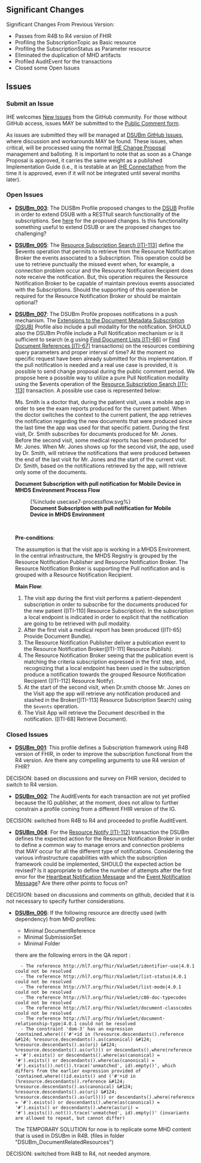 
## Significant Changes

Significant Changes From Previous Version:

- Passes from R4B to R4 version of FHIR
- Profiling the SubscriptionTopic as Basic resource
- Profiling the SubscriptionStatus as Parameter resource
- Eliminated the duplication of MHD artifacts
- Profiled AuditEvent for the transactions
- Closed some Open Issues

## Issues

### Submit an Issue

IHE welcomes [New Issues](https://github.com/IHE/ITI.DSUBm/issues/new/choose) from the GitHub community. 
For those without GitHub access, issues MAY be submitted to the [Public Comment form](https://www.ihe.net/ITI_Public_Comments/).

As issues are submitted they will be managed at [DSUBm GitHub Issues](https://github.com/IHE/ITI.DSUBm/issues), where discussion and workarounds MAY be found. These issues, when critical, will be processed using the normal [IHE Change Proposal](https://wiki.ihe.net/index.php/Category:CPs) management and balloting. 
It is important to note that as soon as a Change Proposal is approved, it carries the same weight as a published Implementation Guide (i.e., it is testable at an [IHE Connectathon](https://www.ihe.net/participate/connectathon/) from the time it is approved, even if it will not be integrated until several months later).


### Open Issues

- **[DSUBm_003](https://github.com/IHE/ITI.DSUBm/issues/11)**: The DUSBm Profile proposed changes to the [DSUB](https://profiles.ihe.net/ITI/TF/Volume1/ch-26.html) Profile in order to extend DSUB with a RESTfull search functionality of the subscriptions. See [here](other.html) for the proposed changes. Is this functionality something useful to extend DSUB or are the proposed changes too challenging?

- **[DSUBm_005](https://github.com/IHE/ITI.DSUBm/issues/13)**: The [Resource Subscription Search [ITI-113]](ITI-113.html) define the $events operation that permits to retrieve from the Resource Notification Broker the events associated to a Subscription. This operation could be use to retrieve punctually the missed event when, for example, a connection problem occur and the Resource Notification Recipient does note receive the notification. But, this operation requires the Resource Notification Broker to be capable of maintain previous events associated with the Subscriptions. Should the supporting of this operation be required for the Resource Notification Broker or should be maintain optional?

- **[DSUBm_007](https://github.com/IHE/ITI.DSUBm/issues/15)**: The DSUBm Profile proposes notifications in a push mechanism. The [Extensions to the Document Metadata Subscription (DSUB)](https://www.ihe.net/uploadedFiles/Documents/ITI/IHE_ITI_Suppl_DSUB_Extensions.pdf)
Profile also include a pull modality for the notification. SHOULD also the DSUBm Profile include a Pull Notification mechanism or is it sufficient to search (e.g using [Find Document Lists [ITI-66]](https://profiles.ihe.net/ITI/MHD/ITI-66.html) or [Find Document References [ITI-67]](https://profiles.ihe.net/ITI/MHD/ITI-67.html) transactions) on the resources combining query parameters and proper interval of time? At the moment no specific request have been already submitted for this implementation. If the pull notification is needed and a real use case is provided, it is possible to send change proposal during the public comment period. We propose here a possible way to utilize a pure Pull Notification modality using the $events operation of the [Resource Subscription Search [ITI-113]](ITI-113.html) transaction. A possible use case is represented below:

    Ms. Smith is a doctor that, during the patient visit, uses a mobile app in order to see the exam reports produced for the current patient. When the doctor switches the context to the current patient, the app retrieves the notification regarding the new documents that were produced since the last time the app was used for that specific patient.
    During the first visit, Dr. Smith subscribes for documents produced for Mr. Jones. 
    Before the second visit, some medical reports has been produced for Mr. Jones.
    When Mr. Jones shows up for the second visit, the app, used by Dr. Smith, will retrieve the notifications that were produced between the end of the last visit for Mr. Jones and the start of the current visit. Dr. Smith, based on the notifications retrieved by the app, will retrieve only some of the documents.  

    **Document Subscription with pull notification for Mobile Device in MHDS Environment Process Flow**

    <figure>
    {%include usecase7-processflow.svg%}
    <figcaption><b>Document Subscription with pull notification for Mobile Device in MHDS Environment</b></figcaption>
    </figure>
    <br clear="all">

    **Pre-conditions**:

    The assumption is that the visit app is working in a MHDS Environment. In the central infrastructure, the MHDS Registry is grouped by the Resource Notification Publisher and Resource Notification Broker. The Resource Notification Broker is supporting the Pull notification and is grouped with a Resource Notification Recipient. 

    **Main Flow**:

    1. The visit app during the first visit performs a patient-dependent subscription in order to subscribe for the documents produced for the new patient ([ITI-110] Resource Subscription). In the subscription a local endpoint is indicated in order to explicit that the notification are going to be retrieved with pull modality. 
    2. After the first visit a medical report has been produced ([ITI-65] Provide Document Bundle).
    3. The Resource Notification Publisher deliver a publication event to the Resource Notification Broker([ITI-111] Resource Publish). 
    4. The Resource Notification Broker seeing that the publication event is matching the criteria subscription expressed in the first step, and, recognizing that a local endpoint has been used in the subscription produce a notification towards the grouped Resource Notification Recipient ([ITI-112] Resource Notify). 
    5. At the start of the second visit, when Dr.smith choose Mr. Jones on the Visit app the app will retrieve any notification produced and stashed in the Broker([ITI-113] Resource Subscription Search) using the `$events` operation.
    6. The Visit App will retrieve the Document described in the notification. ([ITI-68] Retrieve Document). 


### Closed Issues
- **[DSUBm_001](https://github.com/IHE/ITI.DSUBm/issues/9)**: This profile defines a Subscription framework using R4B version of FHIR, in order to improve the subscription functional from the R4 version. Are there any compelling arguments to use R4 version of FHIR?

DECISION: based on discussions and survey on FHIR version, decided to switch to R4 version.

- **[DSUBm_002](https://github.com/IHE/ITI.DSUBm/issues/10)**: The AuditEvents for each transaction are not yet profiled because the IG publisher, at the moment, does not allow to further constrain a profile coming from a different FHIR version of the IG.

DECISION: switched from R4B to R4 and proceeded to profile AuditEvent.

- **[DSUBm_004](https://github.com/IHE/ITI.DSUBm/issues/12)**: For the [Resource Notify [ITI-112]](ITI-112.html) transaction the DSUBm defines the expected action for the Resource Notification Broker in order to define a common way to manage errors and connection problems that MAY occur for all the different type of notifications. Considering the various infrastructure capabilities with which the subscription framework could be implemented, SHOULD the expected action be revised? Is it appropriate to define the number of attempts after the first error for the [Heartbeat Notification Message](ITI-112.html#231127-heartbeat-notification-request-message) and the [Event Notification Message](ITI-112.html#231129-event-notification-request-message)? Are there other points to focus on?

DECISION: based on discussions and comments on github, decided that it is not necessary to specify further considerations.

- **[DSUBm_006](https://github.com/IHE/ITI.DSUBm/issues/14)**: If the following resource are directly used (with dependency) from MHD profiles: 

    - Minimal DocumentReference 
    - Minimal SubmissionSet
    - Minimal Folder
      
    there are the following errors in the QA report : 
        
        - The reference http://hl7.org/fhir/ValueSet/identifier-use|4.0.1 could not be resolved
        - The reference http://hl7.org/fhir/ValueSet/list-status|4.0.1 could not be resolved
        - The reference http://hl7.org/fhir/ValueSet/list-mode|4.0.1 could not be resolved
        - The reference http://hl7.org/fhir/ValueSet/c80-doc-typecodes could not be resolved
        - The reference http://hl7.org/fhir/ValueSet/document-classcodes could not be resolved
        - The reference http://hl7.org/fhir/ValueSet/document-relationship-type|4.0.1 could not be resolved
        - The constraint 'dom-3' has an expression 'contained.where((('#'+id in (%resource.descendants().reference &#124; %resource.descendants().as(canonical) &#124; %resource.descendants().as(uri) &#124; %resource.descendants().as(url))) or descendants().where(reference = '#').exists() or descendants().where(as(canonical) = '#').exists() or descendants().where(as(canonical) = '#').exists()).not()).trace('unmatched', id).empty()', which differs from the earlier expression provided of 'contained.where(((id.exists() and ('#'+id in (%resource.descendants().reference &#124; %resource.descendants().as(canonical) &#124; %resource.descendants().as(uri) &#124; %resource.descendants().as(url)))) or descendants().where(reference = '#').exists() or descendants().where(as(canonical) = '#').exists() or descendants().where(as(uri) = '#').exists()).not()).trace('unmatched', id).empty()' (invariants are allowed to repeat, but cannot differ)

    The TEMPORARY SOLUTION for now is to replicate some MHD content that is used in DSUBm in R4B. (files in folder "DSUBm_DocumentRelatedResources")

DECISION: switched from R4B to R4, not needed anymore.    